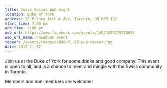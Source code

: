 ```yaml
---
title: Swiss Social pub night
location: Duke of York
address: 39 Prince Arthur Ave, Toronto, ON M5R 1B2
start_time: 7:00 pm
end_time: 9:00 pm
web_url: https://www.facebook.com/events/1454152327987389/
web_url_name: Facebook event
teaser: /assets/images/2020-01-23-pub-teaser.jpg
date: 2017-11-22
---
```


Join us at the Duke of York for some drinks and good company. This event is
open to all, and is a chance to meet and mingle with the Swiss community in
Toronto.

Members and non-members are welcome!
